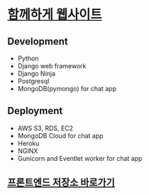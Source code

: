 # [함께하게 웹사이트](https://withdog.me)

## Development
- Python
- Django web framework
- Django Ninja
- Postgresql
- MongoDB(pymongo) for chat app

## Deployment
- AWS S3, RDS, EC2
- MongoDB Cloud for chat app
- Heroku
- NGINX
- Gunicorn and Eventlet worker for chat app

## [프론트엔드 저장소 바로가기](https://github.com/kseul/with_dog)
